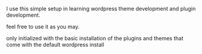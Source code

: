 I use this simple setup in learning wordpress theme development and plugin development.

feel free to use it as you may.

only initialized with the basic installation of the plugins and themes that come with the default wordpress install